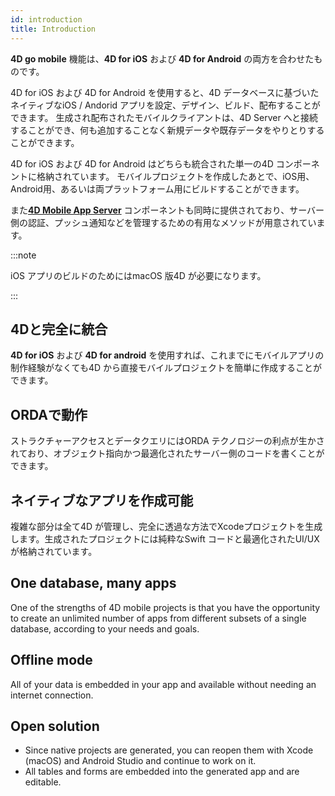 ```yaml
---
id: introduction
title: Introduction
---
```




**4D go mobile** 機能は、**4D for iOS** および **4D for Android** の両方を合わせたものです。

4D for iOS および 4D for Android を使用すると、4D データベースに基づいたネイティブなiOS / Andorid アプリを設定、デザイン、ビルド、配布することができます。 生成され配布されたモバイルクライアントは、4D Server へと接続することができ、何も追加することなく新規データや既存データをやりとりすることができます。

4D for iOS および 4D for Android はどちらも統合された単一の4D コンポーネントに格納されています。 モバイルプロジェクトを作成したあとで、iOS用、Android用、あるいは両プラットフォーム用にビルドすることができます。

また[**4D Mobile App Server**](https://github.com/4d-for-ios/4D-Mobile-App-Server) コンポーネントも同時に提供されており、サーバー側の認証、プッシュ通知などを管理するための有用なメソッドが用意されています。

:::note

iOS アプリのビルドのためにはmacOS 版4D が必要になります。

:::


## 4Dと完全に統合

**4D for iOS** および **4D for android** を使用すれば、これまでにモバイルアプリの制作経験がなくても4D から直接モバイルプロジェクトを簡単に作成することができます。

## ORDAで動作

ストラクチャーアクセスとデータクエリにはORDA テクノロジーの利点が生かされており、オブジェクト指向かつ最適化されたサーバー側のコードを書くことができます。

## ネイティブなアプリを作成可能

複雑な部分は全て4D が管理し、完全に透過な方法でXcodeプロジェクトを生成します。生成されたプロジェクトには純粋なSwift コードと最適化されたUI/UXが格納されています。

## One database, many apps

One of the strengths of 4D mobile projects is that you have the opportunity to create an unlimited number of apps from different subsets of a single database, according to your needs and goals.

## Offline mode

All of your data is embedded in your app and available without needing an internet connection.

## Open solution

* Since native projects are generated, you can reopen them with Xcode (macOS) and Android Studio and continue to work on it.
* All tables and forms are embedded into the generated app and are editable.
